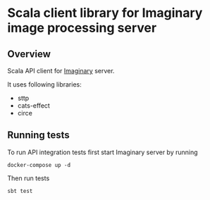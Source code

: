 Scala client library for Imaginary image processing server
==========================================================

## Overview

Scala API client for [Imaginary](https://github.com/h2non/imaginary) server.

It uses following libraries:
- sttp
- cats-effect
- circe

## Running tests

To run API integration tests first start Imaginary server by running

```
docker-compose up -d
```

Then run tests

```
sbt test
```